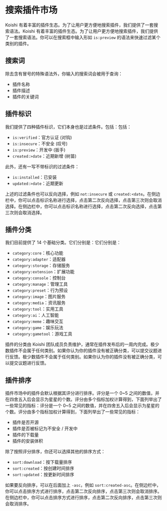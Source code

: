 # 搜索插件市场

Koishi 有着丰富的插件生态。为了让用户更方便地搜索插件，我们提供了一套搜索语法。Koishi 有着丰富的插件生态。为了让用户更方便地搜索插件，我们提供了一套搜索语法。你可以在搜索框中输入形如 `is:preview` 的语法来快速过滤某个类别的插件。

## 搜索词

除去含有冒号的特殊语法外，你输入的搜索词会被用于查询：

- 插件名称
- 插件描述
- 插件的关键词

## 插件标识

我们提供了四种插件标识，它们本身也是过滤条件。包括：包括：

- `is:verified`：官方认证 (对钩)
- `is:insecure`：不安全 (叹号)
- `is:preview`：开发中 (扳手)
- `created:>date`：近期新增 (树苗)

此外，还有一写不带标识的过滤条件：

- `is:installed`：已安装
- `updated:>date`：近期更新

上述的过滤条件也可以反向选择，例如 `not:insecure` 或 `created:<date`。在侧边栏中，你可以点击标识名称进行选择，点击第二次反向选择，点击第三次则会取消选择。在侧边栏中，你可以点击标识名称进行选择，点击第二次反向选择，点击第三次则会取消选择。

## 插件分类

我们目前提供了 14 个基础分类。它们分别是：它们分别是：

- `category:core`：核心功能
- `category:adapter`：适配器
- `category:storage`：存储服务
- `category:extension`：扩展功能
- `category:console`：控制台
- `category:manage`：管理工具
- `category:preset`：行为预设
- `category:image`：图片服务
- `category:media`：资讯服务
- `category:tool`：实用工具
- `category:ai`：人工智能
- `category:meme`：趣味交互
- `category:game`：娱乐玩法
- `category:gametool`：游戏工具

插件的分类由 Koishi 团队成员负责维护，通常在插件发布后的一周内完成。极少数插件不会属于任何类别。如果你认为你的插件没有被正确分类，可以提交议题进行反馈。极少数插件不会属于任何类别。如果你认为你的插件没有被正确分类，可以提交议题进行反馈。

## 插件排序

插件市场中的插件会默认根据其评分进行排序。评分是一个 0~5 之间的数值，并在四舍五入后会显示为星星的个数。评分由多个指标加权计算得到，下面列举出了一些常见的指标：评分是一个 0~5 之间的数值，并在四舍五入后会显示为星星的个数。评分由多个指标加权计算得到，下面列举出了一些常见的指标：

- 插件是否开源
- 插件是否被标记为不安全 / 开发中
- 插件的下载量
- 插件的安装体积

除了按照评分排序，你还可以选择其他的排序方式：

- `sort:download`：按下载量排序
- `sort:created`：按创建时间排序
- `sort:updated`：按更新时间排序

如果要反向排序，可以在后面加上 `-asc`，例如 `sort:created-asc`。在侧边栏中，你可以点击排序方式进行排序，点击第二次反向排序，点击第三次则会取消排序。在侧边栏中，你可以点击排序方式进行排序，点击第二次反向排序，点击第三次则会取消排序。
